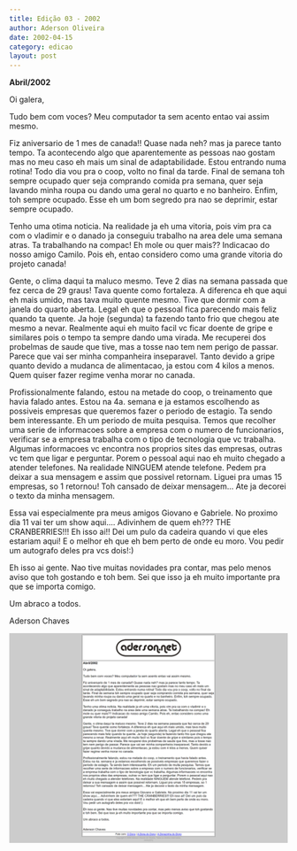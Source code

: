 ```yaml
---
title: Edição 03 - 2002
author: Aderson Oliveira
date: 2002-04-15
category: edicao
layout: post
---
```


**Abril/2002**

Oi galera,

Tudo bem com voces? Meu computador ta sem acento entao vai assim mesmo.

Fiz aniversario de 1 mes de canada!! Quase nada neh? mas ja parece tanto tempo. Ta acontecendo algo que aparentemente as pessoas nao gostam mas no meu caso eh mais um sinal de adaptabilidade. Estou entrando numa rotina! Todo dia vou pra o coop, volto no final da tarde. Final de semana toh sempre ocupado quer seja comprando comida pra semana, quer seja lavando minha roupa ou dando uma geral no quarto e no banheiro. Enfim, toh sempre ocupado. Esse eh um bom segredo pra nao se deprimir, estar sempre ocupado.

Tenho uma otima noticia. Na realidade ja eh uma vitoria, pois vim pra ca com o vladimir e o danado ja conseguiu trabalho na area dele uma semana atras. Ta trabalhando na compac! Eh mole ou quer mais?? Indicacao do nosso amigo Camilo. Pois eh, entao considero como uma grande vitoria do projeto canada!

Gente, o clima daqui ta maluco mesmo. Teve 2 dias na semana passada que fez cerca de 29 graus! Tava quente como fortaleza. A diferenca eh que aqui eh mais umido, mas tava muito quente mesmo. Tive que dormir com a janela do quarto aberta. Legal eh que o pessoal fica parecendo mais feliz quando ta quente. Ja hoje (segunda) ta fazendo tanto frio que chegou ate mesmo a nevar. Realmente aqui eh muito facil vc ficar doente de gripe e similares pois o tempo ta sempre dando uma virada. Me recuperei dos probelmas de saude que tive, mas a tosse nao tem nem perigo de passar. Parece que vai ser minha companheira inseparavel. Tanto devido a gripe quanto devido a mudanca de alimentacao, ja estou com 4 kilos a menos. Quem quiser fazer regime venha morar no canada.

Profissionalmente falando, estou na metade do coop, o treinamento que havia falado antes. Estou na 4a. semana e ja estamos escolhendo as possiveis empresas que queremos fazer o periodo de estagio. Ta sendo bem interessante. Eh um periodo de muita pesquisa. Temos que recolher uma serie de informacoes sobre a empresa com o numero de funcionarios, verificar se a empresa trabalha com o tipo de tecnologia que vc trabalha. Algumas informacoes vc encontra nos proprios sites das empresas, outras vc tem que ligar e perguntar. Porem o pessoal aqui nao eh muito chegado a atender telefones. Na realidade NINGUEM atende telefone. Pedem pra deixar a sua mensagem e assim que possivel retornam. Liguei pra umas 15 empresas, so 1 retornou! Toh cansado de deixar mensagem... Ate ja decorei o texto da minha mensagem.

Essa vai especialmente pra meus amigos Giovano e Gabriele. No proximo dia 11 vai ter um show aqui.... Adivinhem de quem eh??? THE CRANBERRIES!!! Eh isso ai!! Dei um pulo da cadeira quando vi que eles estariam aqui! E o melhor eh que eh bem perto de onde eu moro. Vou pedir um autografo deles pra vcs dois!:)

Eh isso ai gente. Nao tive muitas novidades pra contar, mas pelo menos aviso que toh gostando e toh bem. Sei que isso ja eh muito importante pra que se importa comigo.

Um abraco a todos.

Aderson Chaves

[![Imagem no site original](/assets/images/edicao03.png)](/assets/images/edicao03.png)